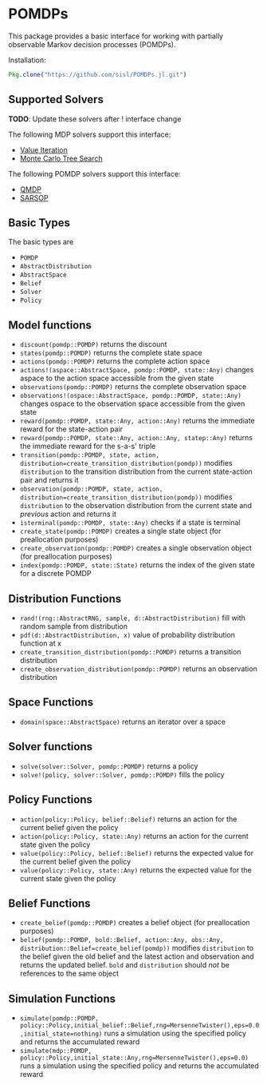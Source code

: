 # POMDPs

This package provides a basic interface for working with partially observable Markov decision processes (POMDPs).

Installation:
```julia
Pkg.clone("https://github.com/sisl/POMDPs.jl.git")
```

## Supported Solvers

**TODO**: Update these solvers after ! interface change

The following MDP solvers support this interface:
* [Value Iteration](https://github.com/sisl/DiscreteValueIteration.jl)
* [Monte Carlo Tree Search](https://github.com/sisl/MCTS.jl)

The following POMDP solvers support this interface:
* [QMDP](https://github.com/sisl/QMDP.jl)
* [SARSOP](https://github.com/sisl/SARSOP.jl)

## Basic Types

The basic types are

- `POMDP`
- `AbstractDistribution`
- `AbstractSpace`
- `Belief`
- `Solver`
- `Policy`

## Model functions

- `discount(pomdp::POMDP)` returns the discount
- `states(pomdp::POMDP)` returns the complete state space 
- `actions(pomdp::POMDP)` returns the complete action space
- `actions!(aspace::AbstractSpace, pomdp::POMDP, state::Any)` changes aspace to the action space accessible from the given state
- `observations(pomdp::POMDP)` returns the complete observation space
- `observations!(ospace::AbstractSpace, pomdp::POMDP, state::Any)` changes ospace to the observation space accessible from the given state
- `reward(pomdp::POMDP, state::Any, action::Any)` returns the immediate reward for the state-action pair
- `reward(pomdp::POMDP, state::Any, action::Any, statep::Any)` returns the immediate reward for the s-a-s' triple
- `transition(pomdp::POMDP, state, action, distribution=create_transition_distribution(pomdp))` modifies `distribution` to the transition distribution from the current state-action pair and returns it
- `observation(pomdp::POMDP, state, action, distribution=create_transition_distribution(pomdp))` modifies `distribution` to the observation distribution from the current state and *previous* action and returns it
- `isterminal(pomdp::POMDP, state::Any)` checks if a state is terminal
- `create_state(pomdp::POMDP)` creates a single state object (for preallocation purposes)
- `create_observation(pomdp::POMDP)` creates a single observation object (for preallocation purposes)
- `index(pomdp::POMDP, state::State)` returns the index of the given state for a discrete POMDP 


## Distribution Functions

- `rand!(rng::AbstractRNG, sample, d::AbstractDistribution)` fill with random sample from distribution
- `pdf(d::AbstractDistribution, x)` value of probability distribution function at x
- `create_transition_distribution(pomdp::POMDP)` returns a transition distribution
- `create_observation_distribution(pomdp::POMDP)` returns an observation distribution


## Space Functions
- `domain(space::AbstractSpace)` returns an iterator over a space


## Solver functions

- `solve(solver::Solver, pomdp::POMDP)` returns a policy
- `solve!(policy, solver::Solver, pomdp::POMDP)` fills the policy


## Policy Functions
- `action(policy::Policy, belief::Belief)` returns an action for the current belief given the policy
- `action(policy::Policy, state::Any)` returns an action for the current state given the policy
- `value(policy::Policy, belief::Belief)` returns the expected value for the current belief given the policy
- `value(policy::Policy, state::Any)` returns the expected value for the current state given the policy


## Belief Functions
- `create_belief(pomdp::POMDP)` creates a belief object (for preallocation purposes)
- `belief(pomdp::POMDP, bold::Belief, action::Any, obs::Any, distribution::Belief=create_belief(pomdp))` modifies `distribution` to the belief given the old belief and the latest action and observation and returns the updated belief. `bold` and `distribution` should *not* be references to the same object

## Simulation Functions
- `simulate(pomdp::POMDP, policy::Policy,initial_belief::Belief,rng=MersenneTwister(),eps=0.0,initial_state=nothing)` 
runs a simulation using the specified policy and returns the accumulated reward
- `simulate(mdp::POMDP, policy::Policy,initial_state::Any,rng=MersenneTwister(),eps=0.0)` runs a simulation using the
specified policy and returns the accumulated reward


